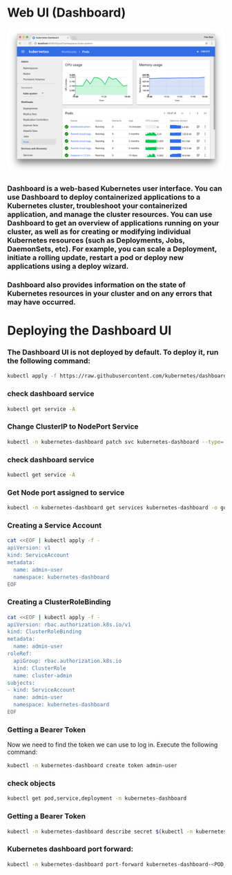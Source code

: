 # Web UI (Dashboard)
![kube dashboard](../photo/kube-dash.png "Kubernetes dashboard")

### Dashboard is a web-based Kubernetes user interface. You can use Dashboard to deploy containerized applications to a Kubernetes cluster, troubleshoot your containerized application, and manage the cluster resources. You can use Dashboard to get an overview of applications running on your cluster, as well as for creating or modifying individual Kubernetes resources (such as Deployments, Jobs, DaemonSets, etc). For example, you can scale a Deployment, initiate a rolling update, restart a pod or deploy new applications using a deploy wizard.

### Dashboard also provides information on the state of Kubernetes resources in your cluster and on any errors that may have occurred.


# Deploying the Dashboard UI
### The Dashboard UI is not deployed by default. To deploy it, run the following command:
```bash
kubectl apply -f https://raw.githubusercontent.com/kubernetes/dashboard/v2.2.0/aio/deploy/recommended.yaml
```

### check dashboard service
```bash
kubectl get service -A
```
### Change ClusterIP to NodePort Service
```bash
kubectl -n kubernetes-dashboard patch svc kubernetes-dashboard --type='json' -p '[{"op":"replace","path":"/spec/type","value":"NodePort"}]'
```
### check dashboard service
```bash
kubectl get service -A
```
### Get Node port assigned to service
```bash
kubectl -n kubernetes-dashboard get services kubernetes-dashboard -o go-template='{{(index .spec.ports 0).nodePort}}'
```
### Creating a Service Account
```bash
cat <<EOF | kubectl apply -f -
apiVersion: v1
kind: ServiceAccount
metadata:
  name: admin-user
  namespace: kubernetes-dashboard
EOF
```

### Creating a ClusterRoleBinding
```bash
cat <<EOF | kubectl apply -f -
apiVersion: rbac.authorization.k8s.io/v1
kind: ClusterRoleBinding
metadata:
  name: admin-user
roleRef:
  apiGroup: rbac.authorization.k8s.io
  kind: ClusterRole
  name: cluster-admin
subjects:
- kind: ServiceAccount
  name: admin-user
  namespace: kubernetes-dashboard
EOF
```

### Getting a Bearer Token
Now we need to find the token we can use to log in. Execute the following command:
```bash
kubectl -n kubernetes-dashboard create token admin-user
```
### check objects
```bash
kubectl get pod,service,deployment -n kubernetes-dashboard
```
### Getting a Bearer Token
```bash
kubectl -n kubernetes-dashboard describe secret $(kubectl -n kubernetes-dashboard get secret | grep admin-user | awk '{print $1}')
```

### Kubernetes dashboard port forward:​
```bash
kubectl -n kubernetes-dashboard port-forward kubernetes-dashboard-<POD_ID> 8001:8443​
```